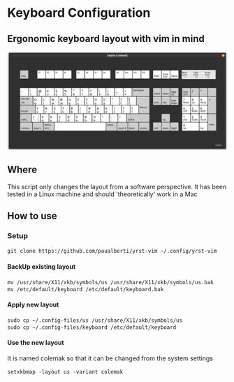 # Keyboard Configuration
## Ergonomic keyboard layout with vim in mind
![Alt text](yrst-vim.png)
## Where
This script only changes the layout from a software perspective. It has been tested in a Linux machine and should 'theoretically' work in a Mac
## How to use
### Setup
```
git clone https://github.com/paualberti/yrst-vim ~/.config/yrst-vim
```
#### BackUp existing layout
```
mv /usr/share/X11/xkb/symbols/us /usr/share/X11/xkb/symbols/us.bak
mv /etc/default/keyboard /etc/default/keyboard.bak
```
#### Apply new layout
```
sudo cp ~/.config-files/us /usr/share/X11/xkb/symbols/us
sudo cp ~/.config-files/keyboard /etc/default/keyboard
```
#### Use the new layout
It is named colemak so that it can be changed from the system settings
```
setxkbmap -layout us -variant colemak
```
